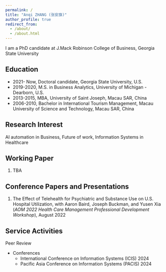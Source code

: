 ```yaml
---
permalink: /
title: "Anqi ZHANG (张安旗)"
author_profile: true
redirect_from: 
  - /about/
  - /about.html
---
```


I am a PhD candidate at J.Mack Robinson College of Business, Georgia State University


Education
------

* 2021- Now,           Doctoral candidate, Georgia State University, U.S.
* 2019-2020,           M.S. in Business Analytics, University of Michigan - Dearborn, U.S.
* 2013-2015,           MBA, University of Saint Joseph, Macau SAR, China
* 2006-2010,           Bachelor in International Tourism Management,
                  Macau University of Science and Technology, Macau SAR, China


Research Interest
------

AI automation in Business, Future of work, Information Systems in Healthcare


Working Paper
------
1. TBA

Conference Papers and Presentations
------
1. The Effect of Telehealth for Psychiatric and Substance Use on U.S. Hospital Utilization, with Aaron Baird, Joseph Buckman, and Yusen Xia 
 (_AOM 2022 Health Care Management Professional Development Workshop_), August 2022



Service Activities
------
Peer Review

* Conferences
  * International Conference on Information Systems (ICIS) 2024
  * Pacific Asia Conference on Information Systems (PACIS) 2024





